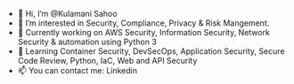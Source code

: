- 👋 Hi, I’m @Kulamani Sahoo
- 👀 I’m interested in Security, Compliance, Privacy & Risk Mangement.
- 🌱 Currently working on AWS Security, Information Security, Network Security & automation using Python 3
- 💞️ Learning Container Security, DevSecOps, Application Security, Secure Code Review, Python, IaC, Web and API Security
- 📫 You can contact me: Linkedin
